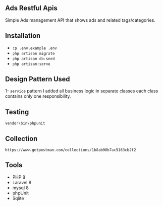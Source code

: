 ## Ads Restful Apis

Simple Ads management API that shows ads and related tags/categories. 

## Installation
* `cp .env.example .env`
* `php artisan migrate`
* `php artisan db:seed`
* `php artisan:serve`

## Design Pattern Used

1- `service` pattern I added all business logic in separate classes each class contains only one responsibility.


## Testing
`vendor\bin\phpunit`


## Collection
`https://www.getpostman.com/collections/1b8ab98b7ac5163cb2f2`


## Tools
* PHP 8
* Laravel 8
* mysql 8
* phpUnit
* Sqlite






    
